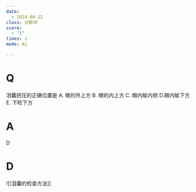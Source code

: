 ```yaml
---
date:
  - 2024-04-22
class: 诊断学
score:
  - "1"
times: 1
mode: A1

--- 
```


# Q
泪囊挤压的正确位置是
A. 眼的外上方 B. 眼的内上方 C. 眼内眦内侧 D.眼内眦下方 E. 下睑下方

# A

D



# D
![[泪囊的检查方法]]